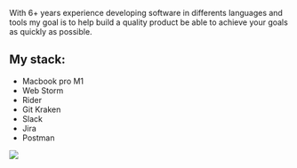 
With 6+ years experience developing software in differents languages and tools my goal is to help build a quality product 
be able to achieve your goals as quickly as possible.

## My stack: 

- Macbook pro M1
- Web Storm 
- Rider 
- Git Kraken
- Slack 
- Jira 
- Postman 

![](https://img.shields.io/github/labels/<USER>/<REPO>/<LABEL>)
